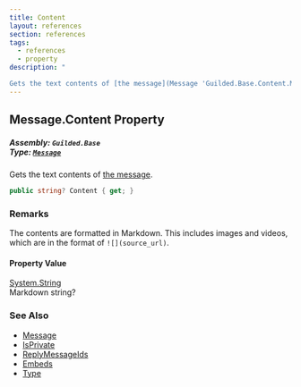 ```yaml
---
title: Content
layout: references
section: references
tags:
  - references
  - property
description: "

Gets the text contents of [the message](Message 'Guilded.Base.Content.Message')."
---
```


## Message.Content Property
##### **Assembly:** `Guilded.Base`<br/>**Type:** [`Message`](Message 'Guilded.Base.Content.Message')

Gets the text contents of [the message](Message 'Guilded.Base.Content.Message').

```csharp
public string? Content { get; }
```

### Remarks
  
The contents are formatted in Markdown. This includes images and videos, which are in the format of `![](source_url)`.

#### Property Value
[System.String](https://docs.microsoft.com/en-us/dotnet/api/System.String 'System.String')  
Markdown string?

### See Also
- [Message](Message 'Guilded.Base.Content.Message')
- [IsPrivate](Message.IsPrivate 'Guilded.Base.Content.Message.IsPrivate')
- [ReplyMessageIds](Message.ReplyMessageIds 'Guilded.Base.Content.Message.ReplyMessageIds')
- [Embeds](Message.Embeds 'Guilded.Base.Content.Message.Embeds')
- [Type](Message.Type 'Guilded.Base.Content.Message.Type')